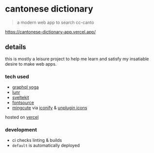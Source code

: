 # cantonese dictionary

> a modern web app to search cc-canto

https://cantonese-dictionary-app.vercel.app/

## details

this is mostly a leisure project to help me learn and satisfy my insatiable desire to make web apps.

### tech used

- [graphql yoga](https://github.com/dotansimha/graphql-yoga)
- [lunr](https://github.com/olivernn/lunr.js/)
- [sveltekit](https://github.com/sveltejs/kit)
- [fontsource](https://fontsource.org/)
- [mingcute](https://github.com/Richard9394/MingCute) via [iconify](https://iconify.design/) & [unplugin icons](https://github.com/antfu/unplugin-icons)

hosted on [vercel](https://vercel.com/)

### development

- ci checks linting & builds
- `default` is automatically deployed
